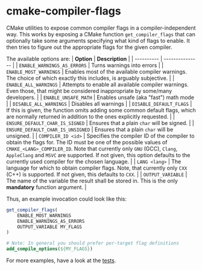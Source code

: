 # cmake-compiler-flags

CMake utilities to expose common compiler flags in a compiler-independent way. This works by exposing a CMake function `get_compiler_flags` that can
optionally take some arguments specifying what kind of flags to enable. It then tries to figure out the appropriate flags for the given compiler.

The available options are:
| **Option** | **Description** |
| ---------- | --------------- |
| `ENABLE_WARNINGS_AS_ERRORS` | Turns warnings into errors |
| `ENABLE_MOST_WARNINGS` | Enables most of the available compiler warnings. The choice of which exactly this includes, is arguably subjective. |
| `ENABLE_ALL_WARNINGS` | Attempts to enable all available compiler warnings. Even those, that might be considered inappropriate by some/many developers. |
| `ENABLE_UNSAFE_MATH` | Enables unsafe (aka "fast") math mode |
| `DISABLE_ALL_WARNINGS` | Disables all warnings |
| `DISABLE_DEFAULT_FLAGS` | If this is given, the function omits adding some common default flags, which are normally returned in addition to the ones explicitly requested. |
| `ENSURE_DEFAULT_CHAR_IS_SIGNED` | Ensures that a plain `char` will be signed. |
| `ENSURE_DEFAULT_CHAR_IS_UNSIGNED` | Ensures that a plain `char` will be unsigned. |
| `COMPILER_ID <id>` | Specifies the compiler ID of the compiler to obtain the flags for. The ID must be one of the possible values of `CMAKE_<LANG>_COMPILER_ID`. Note that currently only `GNU` (GCC), `Clang`, `AppleClang` and `MSVC` are supported. If not given, this option defaults to the currently used compiler for the chosen language. |
| `LANG <lang>` | The language for which to obtain compiler flags. Note, that currently only `CXX` (C++) is supported. If not given, this defaults to `CXX`. |
| `OUTPUT_VARIABLE` | The name of the variable the result shall be stored in. This is the only **mandatory** function argument. |

Thus, an example invocation could look like this:
```cmake
get_compiler_flags(
	ENABLE_MOST_WARNINGS
	ENABLE_WARNINGS_AS_ERRORS
	OUTPUT_VARIABLE MY_FLAGS
)

# Note: In general you should prefer per-target flag definitions
add_compile_options(${MY_FLAGS})
```

For more examples, have a look at the [tests](test/CMakeLists.txt).

